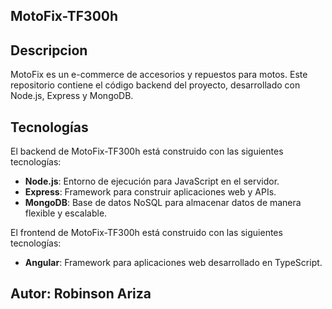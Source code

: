 ## MotoFix-TF300h

## Descripcion
MotoFix es un e-commerce de accesorios y repuestos para motos. Este repositorio contiene el código backend del proyecto, desarrollado con Node.js, Express y MongoDB.

## Tecnologías

El backend de MotoFix-TF300h está construido con las siguientes tecnologías:

- **Node.js**: Entorno de ejecución para JavaScript en el servidor.
- **Express**: Framework para construir aplicaciones web y APIs.
- **MongoDB**: Base de datos NoSQL para almacenar datos de manera flexible y escalable.

El frontend de MotoFix-TF300h está construido con las siguientes tecnologías:

- **Angular**: Framework para aplicaciones web desarrollado en TypeScript.

## Autor: Robinson Ariza